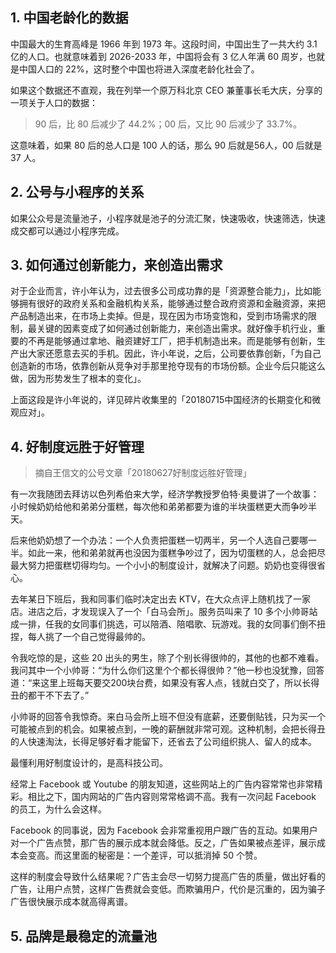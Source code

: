 ## 1. 中国老龄化的数据

中国最大的生育高峰是 1966 年到 1973 年。这段时间，中国出生了一共大约 3.1 亿的人口。也就意味着到 2026-2033 年，中国将会有 3 亿人年满 60 周岁，也就是中国人口的 22%，这时整个中国也将进入深度老龄化社会了。

如果这个数据还不直观，我在列举一个原万科北京 CEO 兼董事长毛大庆，分享的一项关于人口的数据：

> 90 后，比 80 后减少了 44.2%；00 后，又比 90 后减少了 33.7%。

这意味着，如果 80 后的总人口是 100 人的话，那么 90 后就是56人，00 后就是 37 人。

## 2. 公号与小程序的关系

如果公众号是流量池子，小程序就是池子的分流汇聚，快速吸收，快速筛选，快速成交都可以通过小程序完成。

## 3. 如何通过创新能力，来创造出需求

对于企业而言，许小年认为，过去很多公司成功靠的是「资源整合能力」，比如能够拥有很好的政府关系和金融机构关系，能够通过整合政府资源和金融资源，来把产品制造出来，在市场上卖掉。但是，现在因为市场变饱和，受到市场需求的限制，最关键的因素变成了如何通过创新能力，来创造出需求。就好像手机行业，重要的不再是能够通过拿地、融资建好工厂，把手机制造出来。而是能够有创新，生产出大家还愿意去买的手机。因此，许小年说，之后，公司要依靠创新，「为自己创造新的市场，依靠创新从竞争对手那里抢夺现有的市场份额。企业今后只能这么做，因为形势发生了根本的变化」。

上面这段是许小年说的，详见碎片收集里的「20180715中国经济的长期变化和微观应对」。

## 4. 好制度远胜于好管理

> 摘自王信文的公号文章「20180627好制度远胜好管理」

有一次我随团去拜访以色列希伯来大学，经济学教授罗伯特·奥曼讲了一个故事：小时候奶奶给他和弟弟分蛋糕，每次他和弟弟都要为谁的半块蛋糕更大而争吵半天。

后来他奶奶想了一个办法：一个人负责把蛋糕一切两半，另一个人选自己要哪一半。如此一来，他和弟弟就再也没因为蛋糕争吵过了，因为切蛋糕的人，总会把尽最大努力把蛋糕切得均匀。一个小小的制度设计，就解决了问题。奶奶也变得很省心。

去年某日下班后，我和同事们临时决定出去 KTV，在大众点评上随机找了一家店。进店之后，才发现误入了一个「白马会所」。服务员叫来了 10 多个小帅哥站成一排，任我的女同事们挑选，可以陪酒、陪唱歌、玩游戏。我的女同事们倒不扭捏，每人挑了一个自己觉得最帅的。

令我吃惊的是，这些 20 出头的男生，除了个别长得很帅的，其他的也都不难看。我问其中一个小帅哥：“为什么你们这里个个都长得很帅？”他一秒也没犹豫，回答道：“来这里上班每天要交200块台费，如果没有客人点，钱就白交了，所以长得丑的都干不下去了。”

小帅哥的回答令我惊奇。来白马会所上班不但没有底薪，还要倒贴钱，只为买一个可能被点到的机会。如果被点到，一晚的薪酬就非常可观。这种机制，会把长得丑的人快速淘汰，长得足够好看才能留下，还省去了公司组织挑人、留人的成本。

最懂利用好制度设计的，是高科技公司。

经常上 Facebook 或 Youtube 的朋友知道，这些网站上的广告内容常常也非常精彩。相比之下，国内网站的广告内容则常常格调不高。我有一次问起 Facebook 的员工，为什么会这样。

Facebook 的同事说，因为 Facebook 会非常重视用户跟广告的互动。如果用户对一个广告点赞，那广告的展示成本就会降低。反之，广告如果被点差评，展示成本会变高。而这里面的秘密是：一个差评，可以抵消掉 50 个赞。

这样的制度会导致什么结果呢？广告主会尽一切努力提高广告的质量，做出好看的广告，让用户点赞，这样广告费就会变低。而欺骗用户，代价是沉重的，因为骗子广告很快展示成本就高得离谱。

## 5. 品牌是最稳定的流量池


